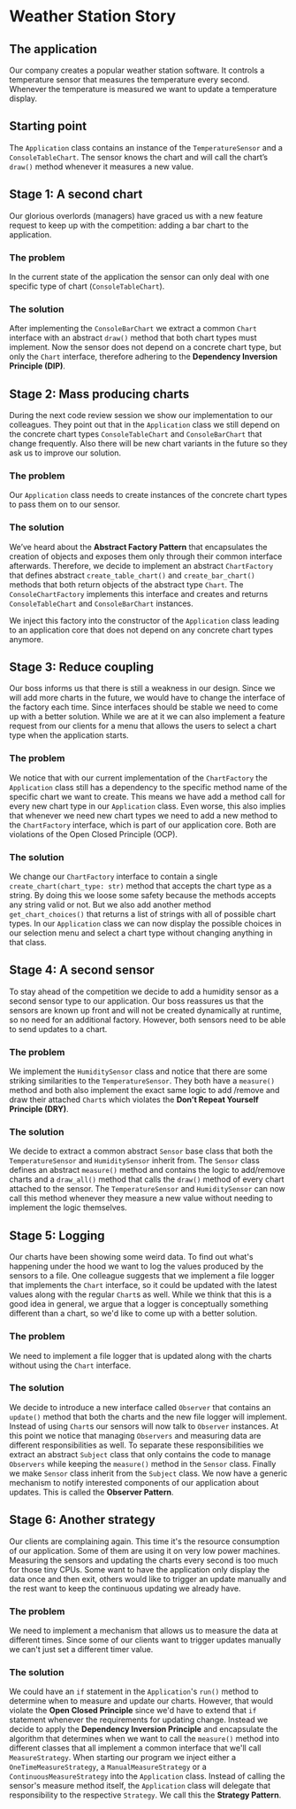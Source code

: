 # Weather Station Story

## The application
Our company creates a popular weather station software. It controls a temperature sensor that measures the temperature every second. Whenever the temperature is measured we want to update a temperature display.

## Starting point
The `Application` class contains an instance of the `TemperatureSensor` and a `ConsoleTableChart`. The sensor knows the chart and will call the chart’s `draw()` method whenever it measures a new value.

## Stage 1: A second chart
Our glorious overlords (managers) have graced us with a new feature request to keep up with the competition: adding a bar chart to the application.

### The problem
In the current state of the application the sensor can only deal with one specific type of chart (`ConsoleTableChart`).

### The solution
After implementing the `ConsoleBarChart` we extract a common `Chart` interface with an abstract `draw()` method that both chart types must implement.
Now the sensor does not depend on a concrete chart type, but only the `Chart` interface, therefore adhering to the **Dependency Inversion Principle (DIP)**.

## Stage 2: Mass producing charts
During the next code review session we show our implementation to our colleagues. They point out that in the `Application` class we still depend on the concrete chart types `ConsoleTableChart` and `ConsoleBarChart` that change frequently. Also there will be new chart variants in the future so they ask us to improve our solution.

### The problem
Our `Application` class needs to create instances of the concrete chart types to pass them on to our sensor.

### The solution
We’ve heard about the **Abstract Factory Pattern** that encapsulates the creation of objects and exposes them only through their common interface afterwards. 
Therefore, we decide to implement an abstract `ChartFactory` that defines abstract `create_table_chart()` and `create_bar_chart()` methods that both return objects of the abstract type `Chart`. 
The `ConsoleChartFactory` implements this interface and creates and returns  `ConsoleTableChart` and `ConsoleBarChart`  instances.

We inject this factory into the constructor of the `Application` class leading to an application core that does not depend on any concrete chart types anymore.

## Stage 3: Reduce coupling
Our boss informs us that there is still a weakness in our design. Since we will add more charts in the future, we would have to change the interface of the factory each time. Since interfaces should be stable we need to come up with a better solution.
While we are at it we can also implement a feature request from our clients for a menu that allows the users to select a chart type when the application starts.


### The problem
We notice that with our current implementation of the `ChartFactory` the `Application` class still has a dependency to the specific method name of the specific chart we want to create. This means we have add a method call for every new chart type in our `Application` class. Even worse, this also implies that whenever we need new chart types we need to add a new method to the `ChartFactory` interface, which is part of our application core. Both are violations of the Open Closed Principle (OCP).


### The solution
We change our `ChartFactory` interface to contain a single `create_chart(chart_type: str)`  method that accepts the chart type as a string. By doing this we loose some safety because the methods accepts any string valid or not. But we also add another method `get_chart_choices()` that returns a list of strings with all of possible chart types. 
In our `Application` class we can now display the possible choices in our selection menu and select a chart type without changing anything in that class.

## Stage 4: A second sensor
To stay ahead of the competition we decide to add a humidity sensor as a second sensor type to our application. Our boss reassures us that the sensors are known up front and will not be created dynamically at runtime, so no need for an additional factory. However, both sensors need to be able to send updates to a chart.
 

### The problem
We implement the `HumiditySensor` class and notice that there are some striking similarities to the `TemperatureSensor`. They both have a `measure()` method and both also implement the exact same logic to add /remove and draw their attached `Chart`s which violates the **Don’t Repeat Yourself Principle (DRY)**. 

### The solution
We decide to extract a common abstract `Sensor` base class that both the `TemperatureSensor` and `HumiditySensor` inherit from. The `Sensor` class defines an abstract `measure()` method and contains the logic to add/remove charts and a `draw_all()` method that calls the `draw()` method of every chart attached to the sensor. The `TemperatureSensor` and  `HumiditySensor` can now call this method whenever they measure a new value without needing to implement the logic themselves.


## Stage 5: Logging

Our charts have been showing some weird data. To find out what's happening under the hood we want to log the values produced by the sensors to a file.
One colleague suggests that we implement a file logger that implements the `Chart` interface, so it could be updated with the latest values along with the regular `Chart`s as well. While we think that this is a good idea in general, we argue that a logger is conceptually something different than a chart, so we'd like to come up with a better solution.

### The problem
We need to implement a file logger that is updated along with the charts without using the `Chart` interface.

### The solution
We decide to introduce a new interface called `Observer` that contains an `update()` method that both the charts and the new file logger will implement.
Instead of using `Chart`s our sensors will now talk to `Observer` instances. At this point we notice that managing `Observers` and measuring data are different responsibilities as well. To separate these responsibilities we extract an abstract `Subject` class that only contains the code to manage `Observers` while keeping the `measure()` method in the `Sensor` class.
Finally we make `Sensor` class inherit from the `Subject` class.
We now have a generic mechanism to notify interested components of our application about updates. This is called the **Observer Pattern**.

## Stage 6: Another strategy

Our clients are complaining again. This time it's the resource consumption of our application. Some of them are using it on very low power machines. Measuring the sensors and updating the charts every second is too much for those tiny CPUs. Some want to have the application only display the data once and then exit, others would like to trigger an update manually and the rest want to keep the continuous updating we already have.

### The problem
We need to implement a mechanism that allows us to measure the data at different times. Since some of our clients want to trigger updates manually we can't just set a different timer value. 

### The solution
We could have an `if` statement in the `Application`'s `run()` method to determine when to measure and update our charts. However, that would violate the **Open Closed Principle** since we'd have to extend that `if` statement whenever the requirements for updating change. Instead we decide to apply the **Dependency Inversion Principle** and encapsulate the algorithm that determines when we want to call the `measure()` method into different classes that all implement a common interface that we'll call `MeasureStrategy`.
When starting our program we inject either a `OneTimeMeasureStrategy`, a `ManualMeasureStrategy` or a `ContinuousMeasureStrategy` into the `Application` class. Instead of calling the sensor's measure method itself, the `Application` class will delegate that responsibility to the respective `Strategy`. We call this the **Strategy Pattern**.
